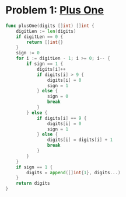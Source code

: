 # Problem 1: [Plus One](https://leetcode.com/problems/plus-one/description/)

```go
func plusOne(digits []int) []int {
	digitLen := len(digits)
	if digitLen == 0 {
		return []int{}
	}
	sign := 0
	for i := digitLen - 1; i >= 0; i-- {
		if sign == 1 {
			digits[i]++
			if digits[i] > 9 {
				digits[i] = 0
				sign = 1
			} else {
				sign = 0
				break
			}
		} else {
			if digits[i] == 9 {
				digits[i] = 0
				sign = 1
			} else {
				digits[i] = digits[i] + 1
				break
			}
		}
	}
	if sign == 1 {
		digits = append([]int{1}, digits...)
	}
	return digits
}
```
